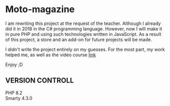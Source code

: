 # Moto-magazine

I am rewriting this project at the request of the teacher. Although I already did it in 2018 in the C# programming
language. However, now I will make it in pure PHP and using such technologies written in JavaScript. As a result of this
project, a store and an add-on for future projects will be made.

I didn't write the project entirely on my guesses. For the most part, my work helped me, as well as the video course
[link](https://www.youtube.com/watch?v=_glrHNEkrWU&list=PLoonZ8wII66iZSicLNXhE4bxUYaKhIc-L&index=6)

Enjoy ;D

## VERSION CONTROLL

PHP 8.2  
Smarty 4.3.0

